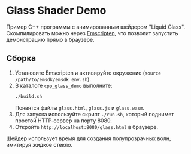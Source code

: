 # Glass Shader Demo

Пример C++ программы с анимированным шейдером "Liquid Glass". 
Скомпилировать можно через [Emscripten](https://emscripten.org/),
что позволит запустить демонстрацию прямо в браузере.

## Сборка
1. Установите Emscripten и активируйте окружение (`source /path/to/emsdk/emsdk_env.sh`).
2. В каталоге `cpp_glass_demo` выполните:
   ```bash
   ./build.sh
   ```
   Появятся файлы `glass.html`, `glass.js` и `glass.wasm`.
3. Для запуска используйте скрипт `./run.sh`, который поднимет простой HTTP‑сервер на порту 8080.
4. Откройте `http://localhost:8080/glass.html` в браузере.

Шейдер использует время для создания полупрозрачных волн, имитируя жидкое стекло.

